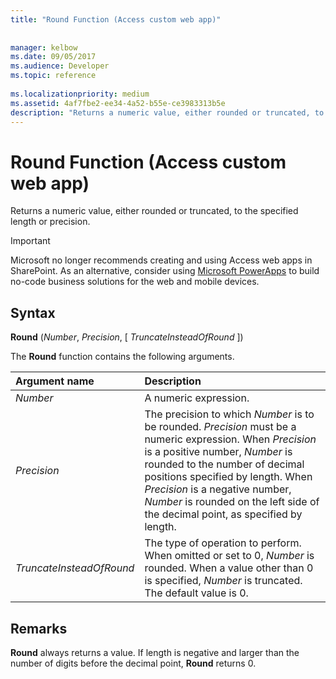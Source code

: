 ```yaml
---
title: "Round Function (Access custom web app)"
 
 
manager: kelbow
ms.date: 09/05/2017
ms.audience: Developer
ms.topic: reference
  
ms.localizationpriority: medium
ms.assetid: 4af7fbe2-ee34-4a52-b55e-ce3983313b5e
description: "Returns a numeric value, either rounded or truncated, to the specified length or precision."
---
```


# Round Function (Access custom web app)

Returns a numeric value, either rounded or truncated, to the specified length or precision.
  
> [!IMPORTANT]
> Microsoft no longer recommends creating and using Access web apps in SharePoint. As an alternative, consider using [Microsoft PowerApps](https://powerapps.microsoft.com/) to build no-code business solutions for the web and mobile devices.
  
## Syntax

 **Round** (*Number*, *Precision*, [ *TruncateInsteadOfRound* ])
  
The **Round** function contains the following arguments.
  
|**Argument name**|**Description**|
|:-----|:-----|
| *Number*  <br/> |A numeric expression. |
| *Precision*  <br/> |The precision to which *Number* is to be rounded. *Precision* must be a numeric expression. When *Precision* is a positive number, *Number* is rounded to the number of decimal positions specified by length. When *Precision* is a negative number, *Number* is rounded on the left side of the decimal point, as specified by length. |
| *TruncateInsteadOfRound*  <br/> |The type of operation to perform. When omitted or set to 0, *Number* is rounded. When a value other than 0 is specified, *Number* is truncated. The default value is 0. |

## Remarks

 **Round** always returns a value. If length is negative and larger than the number of digits before the decimal point, **Round** returns 0. 
  